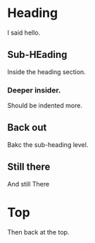 # Heading

I said hello.

## Sub-HEading

Inside the heading section.

### Deeper insider.

Should be indented more.

## Back out

Bakc the sub-heading level.

## Still there

And still There

# Top

Then back at the top.
